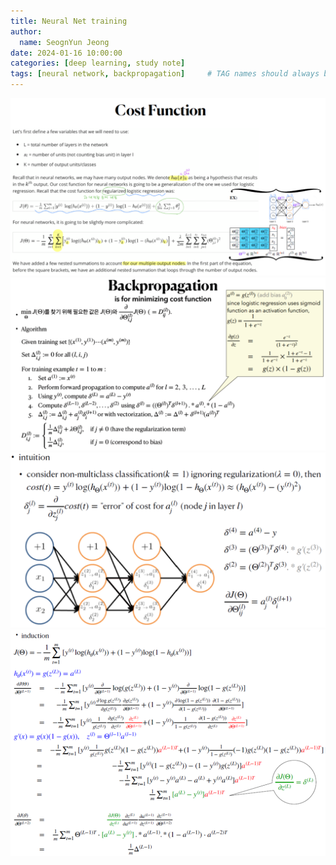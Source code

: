 ```yaml
---
title: Neural Net training
author:
  name: SeognYun Jeong
date: 2024-01-16 10:00:00
categories: [deep learning, study note]
tags: [neural network, backpropagation]     # TAG names should always be lowercase
---
```


![cost function](/assets/img/cost_function.png)
![backpropagation](/assets/img/backpropagation.png)
![backpropagation intuition](/assets/img/backpropagation_intuition.png)
![bsckpropagation induction](/assets/img/backpropagation_induction.png)